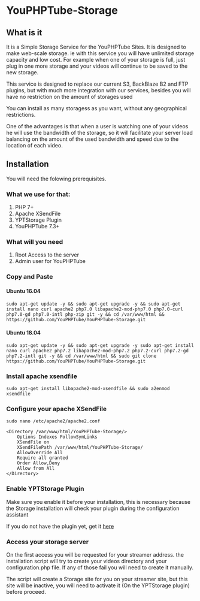 # YouPHPTube-Storage

## What is it

It is a Simple Storage Service for the YouPHPTube Sites. It is designed to make web-scale storage. 
ie with this service you will have unlimited storage capacity and low cost. 
For example when one of your storage is full, just plug in one more storage and your videos will continue to be saved to the new storage.

This service is designed to replace our current S3, BackBlaze B2 and FTP plugins, but with much more integration with our services, 
besides you will have no restriction on the amount of storages used

You can install as many storagess as you want, without any geographical restrictions.

One of the advantages is that when a user is watching one of your videos he will use the bandwidth of the storage, so it will facilitate your server load balancing on the amount of the used bandwidth and speed due to the location of each video.

## Installation 

You will need the folowing prerequisites.

### What we use for that:
1. PHP 7+
1. Apache XSendFile
1. YPTStorage Plugin
1. YouPHPTube 7.3+

### What will you need
1. Root Access to the server
1. Admin user for YouPHPTube

### Copy and Paste

#### Ubuntu 16.04
    sudo apt-get update -y && sudo apt-get upgrade -y && sudo apt-get install nano curl apache2 php7.0 libapache2-mod-php7.0 php7.0-curl php7.0-gd php7.0-intl php-zip git -y && cd /var/www/html && https://github.com/YouPHPTube/YouPHPTube-Storage.git
    
#### Ubuntu 18.04
    sudo apt-get update -y && sudo apt-get upgrade -y sudo apt-get install nano curl apache2 php7.2 libapache2-mod-php7.2 php7.2-curl php7.2-gd php7.2-intl git -y && cd /var/www/html && sudo git clone https://github.com/YouPHPTube/YouPHPTube-Storage.git

### Install apache xsendfile

    sudo apt-get install libapache2-mod-xsendfile && sudo a2enmod xsendfile

### Configure your apache XSendFile

    sudo nano /etc/apache2/apache2.conf

    <Directory /var/www/html/YouPHPTube-Storage/>
        Options Indexes FollowSymLinks
        XSendFile on
        XSendFilePath /var/www/html/YouPHPTube-Storage/
        AllowOverride All
        Require all granted
        Order Allow,Deny
        Allow from All
    </Directory>

### Enable YPTStorage Plugin

Make sure you enable it before your installation, this is necessary because the Storage installation will check your plugin during the configuration assistant

If you do not have the plugin yet, get it [here](https://www.youphptube.com/plugins/)

### Access your storage server

On the first access you will be requested for your streamer address. the installation script will try to create your videos directory and your configuration.php file. If any of those fail you will need to create it manually.

The script will create a Storage site for you on your streamer site, but this site will be inactive, you will need to activate it (On the YPTStorage plugin) before proceed.
